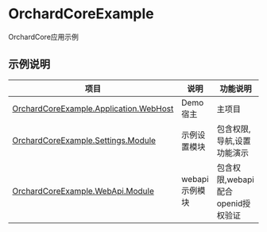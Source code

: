 # OrchardCoreExample

OrchardCore应用示例

## 示例说明

| 项目 | 说明 |  功能说明
|--------|--------|----|
|[OrchardCoreExample.Application.WebHost](src/Applications/OrchardCoreExample.Application.WebHost)						|Demo宿主|  主项目
|[OrchardCoreExample.Settings.Module](src/Modules/OrchardCoreExample.Settings.Module)		|示例设置模块| 包含权限,导航,设置功能演示
|[OrchardCoreExample.WebApi.Module](src/Modules/OrchardCoreExample.WebApi.Module)		|webapi示例模块|包含权限,webapi配合openid授权验证
